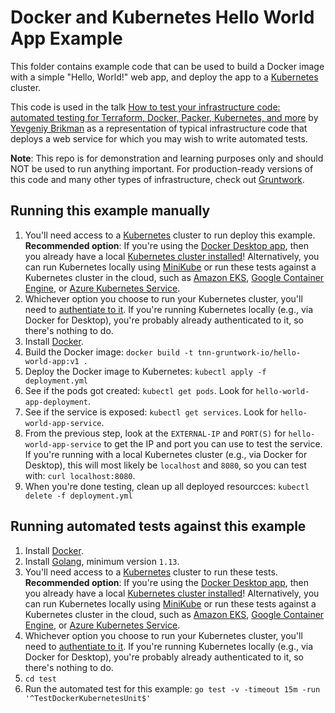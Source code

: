 # Docker and Kubernetes Hello World App Example

This folder contains example code that can be used to build a Docker image with a simple "Hello, World!" web app, and 
deploy the app to a [Kubernetes](https://kubernetes.io/) cluster. 

This code is used in the talk 
[How to test your infrastructure code: automated testing for Terraform, Docker, Packer, Kubernetes, and more](https://www.infoq.com/presentations/automated-testing-terraform-docker-packer/) 
by [Yevgeniy Brikman](https://www.ybrikman.com/) as a representation of typical infrastructure code that deploys a web
service for which you may wish to write automated tests. 

**Note**: This repo is for demonstration and learning purposes only and should NOT be used to run anything important. 
For production-ready versions of this code and many other types of infrastructure, check out 
[Gruntwork](https://gruntwork.io/).

## Running this example manually

1. You'll need access to a [Kubernetes](https://kubernetes.io/) cluster to run deploy this example. **Recommended option**: 
   If you're using the [Docker Desktop app](https://www.docker.com/products/docker-desktop), then you already have a local 
   [Kubernetes cluster installed](https://www.docker.com/blog/kubernetes-is-now-available-in-docker-desktop-stable-channel/)!
   Alternatively, you can run Kubernetes locally using 
   [MiniKube](https://kubernetes.io/docs/setup/learning-environment/minikube/) or run these tests against a Kubernetes
   cluster in the cloud, such as [Amazon EKS](https://aws.amazon.com/eks/), 
   [Google Container Engine](https://cloud.google.com/kubernetes-engine/), or 
   [Azure Kubernetes Service](https://azure.microsoft.com/en-us/services/kubernetes-service/). 
1. Whichever option you choose to run your Kubernetes cluster, you'll need to 
   [authentiate to it](https://kubernetes.io/docs/reference/access-authn-authz/authentication/). If you're running 
   Kubernetes locally (e.g., via Docker for Desktop), you're probably already authenticated to it, so there's nothing
   to do.
1. Install [Docker](https://www.docker.com/).
1. Build the Docker image: `docker build -t tnn-gruntwork-io/hello-world-app:v1 .` 
1. Deploy the Docker image to Kubernetes: `kubectl apply -f deployment.yml`
1. See if the pods got created: `kubectl get pods`. Look for `hello-world-app-deployment`.
1. See if the service is exposed: `kubectl get services`. Look for `hello-world-app-service`.
1. From the previous step, look at the `EXTERNAL-IP` and `PORT(S)` for `hello-world-app-service` to get the IP and 
   port you can use to test the service. If you're running with a local Kubernetes cluster (e.g., via Docker for 
   Desktop), this will most likely be `localhost` and `8080`, so you can test with: `curl localhost:8080`.
1. When you're done testing, clean up all deployed resourcces: `kubectl delete -f deployment.yml`     

## Running automated tests against this example

1. Install [Docker](https://www.docker.com/).
1. Install [Golang](https://golang.org/), minimum version `1.13`.
1. You'll need access to a [Kubernetes](https://kubernetes.io/) cluster to run these tests. **Recommended option**: 
   If you're using the [Docker Desktop app](https://www.docker.com/products/docker-desktop), then you already have a local 
   [Kubernetes cluster installed](https://www.docker.com/blog/kubernetes-is-now-available-in-docker-desktop-stable-channel/)!
   Alternatively, you can run Kubernetes locally using 
   [MiniKube](https://kubernetes.io/docs/setup/learning-environment/minikube/) or run these tests against a Kubernetes
   cluster in the cloud, such as [Amazon EKS](https://aws.amazon.com/eks/), 
   [Google Container Engine](https://cloud.google.com/kubernetes-engine/), or 
   [Azure Kubernetes Service](https://azure.microsoft.com/en-us/services/kubernetes-service/). 
1. Whichever option you choose to run your Kubernetes cluster, you'll need to 
   [authentiate to it](https://kubernetes.io/docs/reference/access-authn-authz/authentication/). If you're running 
   Kubernetes locally (e.g., via Docker for Desktop), you're probably already authenticated to it, so there's nothing
   to do.
1. `cd test`
1. Run the automated test for this example: `go test -v -timeout 15m -run '^TestDockerKubernetesUnit$'`
